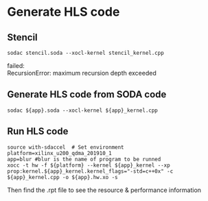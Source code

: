 # Generate HLS code
## Stencil
```
sodac stencil.soda --xocl-kernel stencil_kernel.cpp
```
failed:     
RecursionError: maximum recursion depth exceeded        

## Generate HLS code from SODA code
```
sodac ${app}.soda --xocl-kernel ${app}_kernel.cpp
```

## Run HLS code
```
source with-sdaccel  # Set environment
platform=xilinx_u200_qdma_201910_1
app=blur #blur is the name of program to be runned
xocc -t hw -f ${platform} --kernel ${app}_kernel --xp prop:kernel.${app}_kernel.kernel_flags="-std=c++0x" -c ${app}_kernel.cpp -o ${app}.hw.xo -s
```
Then find the .rpt file to see the resource & performance information     



